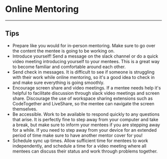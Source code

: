 # Online Mentoring

---

## Tips
* Prepare like you would for in-person mentoring. Make sure to go over the content
the mentee is going to be working on.
* Introduce yourself! Send a message on the slack channel or do a quick video
meeting introducing yourself to your mentees. This is a great way to become
familiar and comfortable around each other.
* Send check in messages. It is difficult to see if someone is struggling
with their work while online mentoring, so it's a good idea to check in and
make sure everything is going smoothly.
* Encourage screen share and video meetings. If a mentee needs help it's helpful to facilitate
discussion through slack video meetings and screen share. Discourage the use of
workspace sharing extensions such as CodeTogether and LiveShare, so the mentee can
navigate the screen themselves.
* Be accessible. Work to be available to respond quickly to any questions that arise.
It is perfectly fine to step away from your computer and take a break,
but make sure to inform your mentees if you are stepping away for a while. If you need
to step away from your device for an extended period of time make sure to have another
mentor cover for you!
* Schedule sync up times. Allow sufficient time for mentees to work independently,
and schedule a time for a video meeting where all mentees can discuss their status
and work through problems together.
